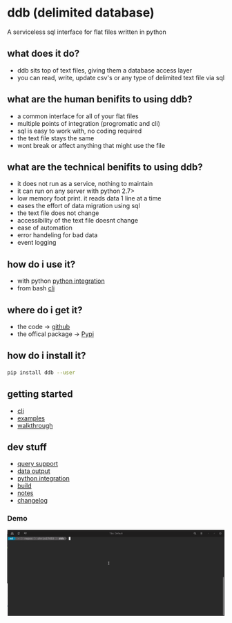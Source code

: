 # ddb (delimited database)

 A serviceless sql interface for flat files written in python


## what does it do?
- ddb sits top of text files, giving them a database access layer
- you can read, write, update csv's or any type of delimited text file via sql


## what are the human benifits to using ddb?
- a common interface for all of your flat files
- multiple points of integration (progromatic and cli)
- sql is easy to work with, no coding required
- the text file stays the same
- wont break or affect anything that might use the file


## what are the technical benifits to using ddb?
- it does not run as a service, nothing to maintain
- it can run on any server with python 2.7>
- low memory foot print. it reads data 1 line at a time
- eases the effort of data migration using sql
- the text file does not change
- accessibility of the text file doesnt change
- ease of automation
- error handeling for bad data
- event logging


## how do i use it?
- with python [python integration](data/python-integration.md)
- from bash [cli](data/cli.md)


## where do i get it?
- the code -> [github](https://github.com/chris17453/ddb)
- the offical package -> [Pypi](https://pypi.org/project/ddb/)


## how do i install it?
```bash
pip install ddb --user
```


## getting started
- [cli](data/cli.md)
- [examples](data/examples.md)
- [walkthrough](data/walkthrough.md)


## dev stuff
- [query support](data/query-support.md)
- [data output](data/output.md)
- [python integration](data/python-integration.md)
- [build](data/build.md)
- [notes](data/notes.md)
- [changelog](data/changelog.md)



### Demo
![Demo](https://raw.githubusercontent.com/chris17453/ddb/master/data/ddb-demo.gif)


